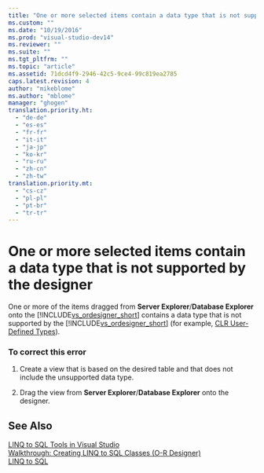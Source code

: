 ```yaml
---
title: "One or more selected items contain a data type that is not supported by the designer | Microsoft Docs"
ms.custom: ""
ms.date: "10/19/2016"
ms.prod: "visual-studio-dev14"
ms.reviewer: ""
ms.suite: ""
ms.tgt_pltfrm: ""
ms.topic: "article"
ms.assetid: 71dcd4f9-2946-42c5-9ce4-99c819ea2785
caps.latest.revision: 4
author: "mikeblome"
ms.author: "mblome"
manager: "ghogen"
translation.priority.ht: 
  - "de-de"
  - "es-es"
  - "fr-fr"
  - "it-it"
  - "ja-jp"
  - "ko-kr"
  - "ru-ru"
  - "zh-cn"
  - "zh-tw"
translation.priority.mt: 
  - "cs-cz"
  - "pl-pl"
  - "pt-br"
  - "tr-tr"
---
```

# One or more selected items contain a data type that is not supported by the designer
One or more of the items dragged from **Server Explorer**/**Database Explorer** onto the [!INCLUDE[vs_ordesigner_short](../data-tools/includes/vs_ordesigner_short_md.md)] contains a data type that is not supported by the [!INCLUDE[vs_ordesigner_short](../data-tools/includes/vs_ordesigner_short_md.md)] (for example, [CLR User-Defined Types](../Topic/CLR%20User-Defined%20Types.md)).  
  
### To correct this error  
  
1.  Create a view that is based on the desired table and that does not include the unsupported data type.  
  
2.  Drag the view from **Server Explorer**/**Database Explorer** onto the designer.  
  
## See Also  
 [LINQ to SQL Tools in Visual Studio](../data-tools/linq-to-sql-tools-in-visual-studio2.md)   
 [Walkthrough: Creating LINQ to SQL Classes (O-R Designer)](../Topic/Walkthrough:%20Creating%20LINQ%20to%20SQL%20Classes%20\(O-R%20Designer\).md)   
 [LINQ to SQL](../Topic/LINQ%20to%20SQL.md)